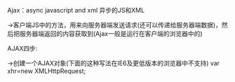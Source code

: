 Ajax：async javascript and xml 异步的JS和XML

->客户端JS中的方法，用来向服务器端发送请求(还可以传递给服务器端数据)，然后把服务器端返回的内容获取到(Ajax一般是运行在客户端的浏览器中的)

AJAX四步:

->创建一个AJAX对象(下面的这种写法在IE6及更低版本的浏览器中不支持)
var xhr=new XMLHttpRequest;